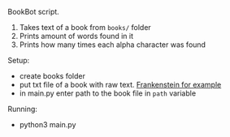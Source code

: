 BookBot script.

1. Takes text of a book from `books/` folder
2. Prints amount of words found in it
3. Prints how many times each alpha character was found

Setup:
- create books folder
- put txt file of a book with raw text. [Frankenstein for example](https://raw.githubusercontent.com/asweigart/codebreaker/master/frankenstein.txt)
- in main.py enter path to the book file in `path` variable

Running:
- python3 main.py
